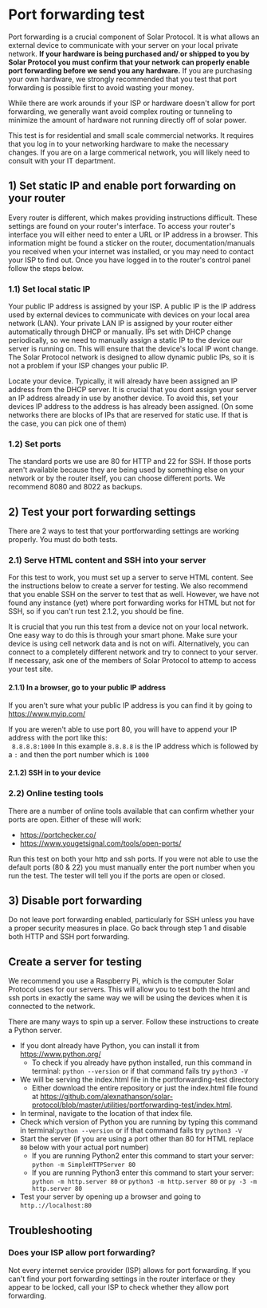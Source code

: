 # Port forwarding test

Port forwarding is a crucial component of Solar Protocol. It is what allows an external device to communicate with your server on your local private network. <strong>If your hardware is being purchased and/ or shipped to you by Solar Protocol you must confirm that your network can properly enable port forwarding before we send you any hardware.</strong> If you are purchasing your own hardware, we strongly recommended that you test that port forwarding is possible first to avoid wasting your money.

While there are work arounds if your ISP or hardware doesn't allow for port forwarding, we generally want avoid complex routing or tunneling to minimize the amount of hardware not running directly off of solar power.

This test is for residential and small scale commercial networks. It requires that you log in to your networking hardware to make the necessary changes. If you are on a large commerical network, you will likely need to consult with your IT department.

## 1) Set static IP and enable port forwarding on your router

Every router is different, which makes providing instructions difficult. These settings are found on your router's interface. To access your router's interface you will either need to enter a URL or IP address in a browser. This information might be found a sticker on the router, documentation/manuals you received when your internet was installed, or you may need to contact your ISP to find out. Once you have logged in to the router's control panel follow the steps below.

### 1.1) Set local static IP

Your public IP address is assigned by your ISP. A public IP is the IP address used by external devices to communicate with devices on your local area network (LAN). Your private LAN IP is assigned by your router either automatically through DHCP or manually. IPs set with DHCP change periodically, so we need to manually assign a static IP to the device our server is running on. This will ensure that the device's local IP wont change. The Solar Protocol network is designed to allow dynamic public IPs, so it is not a problem if your ISP changes your public IP. 

Locate your device. Typically, it will already have been assigned an IP address from the DHCP server. It is crucial that you dont assign your server an IP address already in use by another device. To avoid this, set your devices IP address to the address is has already been assigned. (On some networks there are blocks of IPs that are reserved for static use. If that is the case, you can pick one of them)

### 1.2) Set ports

The standard ports we use are 80 for HTTP and 22 for SSH. If those ports aren't available because they are being used by something else on your network or by the router itself, you can choose different ports. We recommend 8080 and 8022 as backups.

## 2) Test your port forwarding settings

There are 2 ways to test that your portforwarding settings are working properly. You must do both tests.

### 2.1) Serve HTML content and SSH into your server

For this test to work, you must set up a server to serve HTML content. See the instructions below to create a server for testing. We also recommend that you enable SSH on the server to test that as well. However, we have not found any instance (yet) where port forwarding works for HTML but not for SSH, so if you can't run test 2.1.2, you should be fine. 

It is crucial that you run this test from a device not on your local network. One easy way to do this is through your smart phone. Make sure your device is using cell network data and is not on wifi. Alternatively, you can connect to a completely different network and try to connect to your server. If necessary, ask one of the members of Solar Protocol to attemp to access your test site.

#### 2.1.1) In a browser, go to your public IP address

If you aren't sure what your public IP address is you can find it by going to https://www.myip.com/

If you are weren't able to use port 80, you will have to append your IP address with the port like this:<br>
` 8.8.8.8:1000` In this example `8.8.8.8` is the IP address which is followed by a `:` and then the port number which is `1000`

#### 2.1.2) SSH in to your device

### 2.2) Online testing tools

There are a number of online tools available that can confirm whether your ports are open. Either of these will work:

* https://portchecker.co/
* https://www.yougetsignal.com/tools/open-ports/

Run this test on both your http and ssh ports. If you were not able to use the default ports (80 & 22) you must manually enter the port number when you run the test. The tester will tell you if the ports are open or closed.

## 3) Disable port forwarding

Do not leave port forwarding enabled, particularly for SSH unless you have a proper security measures in place. Go back through step 1 and disable both HTTP and SSH port forwarding.

## Create a server for testing

We recommend you use a Raspberry Pi, which is the computer Solar Protocol uses for our servers. This will allow you to test both the html and ssh ports in exactly the same way we will be using the devices when it is connected to the network.

There are many ways to spin up a server. Follow these instructions to create a Python server.

* If you dont already have Python, you can install it from https://www.python.org/
	* To check if you already have python installed, run this command in terminal: `python --version` or if that command fails try `python3 -V`
* We will be serving the index.html file in the portforwarding-test directory
	* Either download the entire repository or just the index.html file found at https://github.com/alexnathanson/solar-protocol/blob/master/utilities/portforwarding-test/index.html.
* In terminal, navigate to the location of that index file.
* Check which version of Python you are running by typing this command in terminal:`python --version` or if that command fails try `python3 -V`
* Start the server (if you are using a port other than 80 for HTML replace `80` below with your actual port number)
	* If you are running Python2 enter this command to start your server: `python -m SimpleHTTPServer 80`
	* If you are running Python3 enter this command to start your server: `python -m http.server 80` or `python3 -m http.server 80` or `py -3 -m http.server 80`
* Test your server by opening up a browser and going to `http.://localhost:80`

## Troubleshooting

### Does your ISP allow port forwarding?

Not every internet service provider (ISP) allows for port forwarding. If you can't find your port forwarding settings in the router interface or they appear to be locked, call your ISP to check whether they allow port forwarding. 